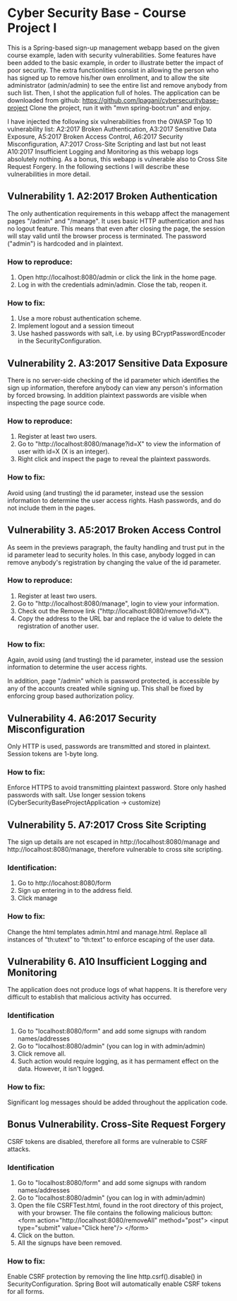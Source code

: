 # Cyber Security Base - Course Project I

This is a Spring-based sign-up management webapp based on the given course example, laden with security vulnerabilities. Some features have been added to the basic example, in order to illustrate better the impact of poor security. The extra functionlities consist in allowing the person who has signed up to remove his/her own enrollment, and to allow the site administrator (admin/admin) to see the entire list and remove anybody from such list. Then, I shot the application full of holes.
The application can be downloaded from github: https://github.com/lpagani/cybersecuritybase-project
Clone the project, run it with "mvn spring-boot:run" and enjoy.

I have injected the following six vulnerabilities from the OWASP Top 10 vulnerability list: A2:2017 Broken Authentication, A3:2017 Sensitive Data Exposure, A5:2017 Broken Access Control, A6:2017 Security Misconfiguration, A7:2017 Cross-Site Scripting and last but not least A10:2017 Insufficient Logging and Monitoring as this webapp logs absolutely nothing. 
As a bonus, this webapp is vulnerable also to Cross Site Request Forgery.
In the following sections I will describe these vulnerabilities in more detail.

## Vulnerability 1. A2:2017 Broken Authentication
The only authentication requirements in this webapp affect the management pages "/admin" and "/manage". It uses basic HTTP authentication and has no logout feature. This means that even after closing the page, the session will stay valid until the browser process is terminated. The password ("admin") is hardcoded and in plaintext.
### How to reproduce:
1. Open http://localhost:8080/admin or click the link in the home page. 
2. Log in with the credentials admin/admin. Close the tab, reopen it. 
### How to fix:
1. Use a more robust authentication scheme. 
2. Implement logout and a session timeout
3. Use hashed passwords with salt, i.e. by using BCryptPasswordEncoder in the SecurityConfiguration.

## Vulnerability 2. A3:2017 Sensitive Data Exposure
There is no server-side checking of the id parameter which identifies the sign up information, therefore anybody can view any person's information by forced browsing.
In addition plaintext passwords are visible when inspecting the page source code.
### How to reproduce:
1. Register at least two users.
2. Go to "http://localhost:8080/manage?id=X" to view the information of user with id=X (X is an integer).
3. Right click and inspect the page to reveal the plaintext passwords.
### How to fix:
Avoid using (and trusting) the id parameter, instead use the session information to determine the user access rights.
Hash passwords, and do not include them in the pages.

## Vulnerability 3. A5:2017 Broken Access Control
As seem in the previews paragraph, the faulty handling and trust put in the id parameter lead to security holes. In this case, anybody logged in can remove anybody's registration by changing the value of the id parameter.
### How to reproduce:
1. Register at least two users.
2. Go to "http://localhost:8080/manage", login to view your information.
3. Check out the Remove link ("http://localhost:8080/remove?id=X"). 
4. Copy the address to the URL bar and replace the id value to delete the registration of another user.
### How to fix:
Again, avoid using (and trusting) the id parameter, instead use the session information to determine the user access rights.

In addition, page "/admin" which is password protected, is accessible by any of the accounts created while signing up.
This shall be fixed by enforcing group based authorization policy.

## Vulnerability 4. A6:2017 Security Misconfiguration
Only HTTP is used, passwords are transmitted and stored in plaintext. Session tokens are 1-byte long.
### How to fix:
Enforce HTTPS to avoid transmitting plaintext password. Store only hashed passwords with salt. Use longer session tokens (CyberSecurityBaseProjectApplication -> customize)

## Vulnerability 5. A7:2017 Cross Site Scripting
The sign up details are not escaped in http://localhost:8080/manage and http://localhost:8080/manage, therefore vulnerable to cross site scripting.

### Identification:
1. Go to http://locahost:8080/form
1. Sign up entering <SCRIPT>alert(document.cookie);</SCRIPT> in to the address field.
2. Click manage

### How to fix:
Change the html templates admin.html and manage.html. 
Replace all instances of “th:utext” to “th:text” to enforce escaping of the user data.

## Vulnerability 6. A10 Insufficient Logging and Monitoring
The application does not produce logs of what happens. It is therefore very difficult to establish that malicious activity has occurred.
### Identification
1. Go to "localhost:8080/form" and add some signups with random names/addresses
2. Go to "localhost:8080/admin" (you can log in with admin/admin)
3. Click remove all.
4. Such action would require logging, as it has permament effect on the data. However, it isn't logged. 

### How to fix:
Significant log messages should be added throughout the application code.

## Bonus Vulnerability. Cross-Site Request Forgery
CSRF tokens are disabled, therefore all forms are vulnerable to CSRF attacks.
 
### Identification
1. Go to "localhost:8080/form" and add some signups with random names/addresses
2. Go to "localhost:8080/admin" (you can log in with admin/admin)
3. Open the file CSRFTest.html, found in the root directory of this project, with your browser. The file contains the following malicious button:
 \<form action="http://localhost:8080/removeAll" method="post">
    \<input type="submit" value="Click here"/>
 \</form>
4. Click on the button.
5. All the signups have been removed.

### How to fix:
Enable CSRF protection by removing the line http.csrf().disable() in SecurityConfiguration. 
Spring Boot will automatically enable CSRF tokens for all forms.